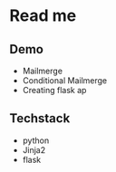 # Read me

## Demo 
- Mailmerge 
- Conditional Mailmerge 
- Creating flask ap 

## Techstack
- python
- Jinja2 
- flask 

